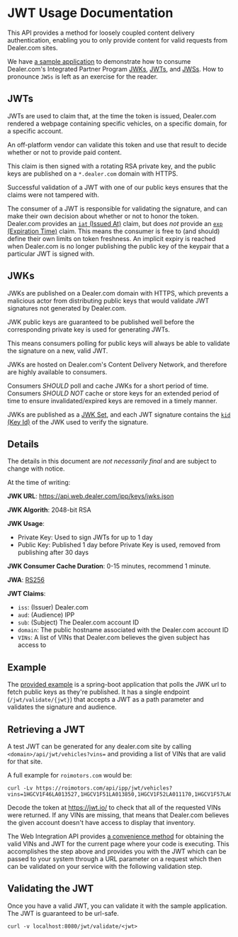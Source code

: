 # JWT Usage Documentation

This API provides a method for loosely coupled content delivery authentication, enabling you to only provide content for valid requests from Dealer.com sites.

We have <a href="downloads/ddc-ipp-auth-demo-master.zip">a sample application</a> to demonstrate how to consume Dealer.com's Integrated Partner Program [JWKs](https://tools.ietf.org/html/rfc7517), [JWTs](https://tools.ietf.org/html/rfc7519), and [JWSs](https://tools.ietf.org/html/rfc7515).  How to pronounce `JWSs` is left as an exercise for the reader.

## JWTs

JWTs are used to claim that, at the time the token is issued, Dealer.com rendered a webpage containing specific vehicles, on a specific domain, for a specific account.

An off-platform vendor can validate this token and use that result to decide whether or not to provide paid content.

This claim is then signed with a rotating RSA private key, and the public keys are published on a `*.dealer.com` domain with HTTPS.

Successful validation of a JWT with one of our public keys ensures that the claims were not tampered with.

The consumer of a JWT is responsible for validating the signature, and can make their own decision about whether or not to honor the token.  Dealer.com provides an [`iat` (Issued At)](https://tools.ietf.org/html/rfc7519#section-4.1.6) claim, but does _not_ provide an [`exp` (Expiration Time)](https://tools.ietf.org/html/rfc7519#section-4.1.4) claim.  This means the consumer is free to (and should) define their own limits on token freshness.  An implicit expiry is reached when Dealer.com is no longer publishing the public key of the keypair that a particular JWT is signed with.

## JWKs

JWKs are published on a Dealer.com domain with HTTPS, which prevents a malicious actor from distributing public keys that would validate JWT signatures not generated by Dealer.com.

JWK public keys are guaranteed to be published well before the corresponding private key is used for generating JWTs.

This means consumers polling for public keys will always be able to validate the signature on a new, valid JWT.

JWKs are hosted on Dealer.com's Content Delivery Network, and therefore are highly available to consumers.

Consumers _SHOULD_ poll and cache JWKs for a short period of time.
Consumers _SHOULD NOT_ cache or store keys for an extended period of time to ensure invalidated/expired keys are removed in a timely manner.

JWKs are published as a [JWK Set](https://tools.ietf.org/html/rfc7517#section-5), and each JWT signature contains the [`kid` (Key Id)](https://tools.ietf.org/html/rfc7515#section-4.1.4) of the JWK used to verify the signature.

## Details

The details in this document are _not necessarily final_ and are subject to change with notice.

At the time of writing:

**JWK URL**: https://api.web.dealer.com/ipp/keys/jwks.json

**JWK Algorith**: 2048-bit RSA

**JWK Usage**:
- Private Key: Used to sign JWTs for up to 1 day
- Public Key: Published 1 day before Private Key is used, removed from publishing after 30 days

**JWK Consumer Cache Duration**: 0-15 minutes, recommend 1 minute.

**JWA**: [RS256](https://tools.ietf.org/html/rfc7518#section-7.1.2)

**JWT Claims**:
- `iss`: (Issuer) Dealer.com
- `aud`: (Audience) IPP
- `sub`: (Subject) The Dealer.com account ID
- `domain`: The public hostname associated with the Dealer.com account ID
- `VINs`: A list of VINs that Dealer.com believes the given subject has access to

## Example

The <a href="downloads/ddc-ipp-auth-demo-master.zip">provided example</a> is a spring-boot application that polls the JWK url to fetch public keys as they're published.  It has a single endpoint (`/jwt/validate/{jwt}`) that accepts a JWT as a path parameter and validates the signature and audience.

## Retrieving a JWT

A test JWT can be generated for any dealer.com site by calling `<domain>/api/jwt/vehicles?vins=` and providing a list of VINs that are valid for that site.

A full example for `roimotors.com` would be:

```
curl -Lv https://roimotors.com/api/ipp/jwt/vehicles?vins=1HGCV1F46LA013527,1HGCV1F51LA013850,1HGCV1F52LA011170,1HGCV1F57LA003078
```

Decode the token at https://jwt.io/ to check that all of the requested VINs were returned.
If any VINs are missing, that means that Dealer.com believes the given account doesn't have access to display that inventory.

The Web Integration API provides <a href="#api-utils-getjwtforvehicles">a convenience method</a> for obtaining the valid VINs and JWT for the current page where your code is executing. This accomplishes the step above and provides you with the JWT which can be passed to your system through a URL parameter on a request which then can be validated on your service with the following validation step.

## Validating the JWT

Once you have a valid JWT, you can validate it with the sample application. The JWT is guaranteed to be url-safe.

```
curl -v localhost:8080/jwt/validate/<jwt>
```
